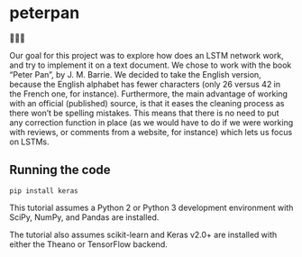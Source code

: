 # peterpan
🧚🏼‍♂️

Our goal for this project was to explore how does an LSTM network work, and try to implement it on a text document.
We chose to work with the book “Peter Pan”, by J. M. Barrie. We decided to take the English version, because the English alphabet has fewer characters (only 26 versus 42 in the French one, for instance). Furthermore, the main advantage of working with an official (published) source, is that it eases the cleaning process as there won’t be spelling mistakes. This means that there is no need to put any correction function in place (as we would have to do if we were working with reviews, or comments from a website, for instance) which lets us focus on LSTMs.

## Running the code

`pip install keras`

This tutorial assumes a Python 2 or Python 3 development environment with SciPy, NumPy, and Pandas are installed.

The tutorial also assumes scikit-learn and Keras v2.0+ are installed with either the Theano or TensorFlow backend.
